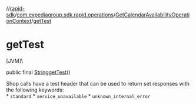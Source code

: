//[rapid-sdk](../../../index.md)/[com.expediagroup.sdk.rapid.operations](../index.md)/[GetCalendarAvailabilityOperationContext](index.md)/[getTest](get-test.md)

# getTest

[JVM]\

public final [String](https://docs.oracle.com/javase/8/docs/api/java/lang/String.html)[getTest](get-test.md)()

Shop calls have a test header that can be used to return set responses with the following keywords:<br> * `standard` * `service_unavailable` * `unknown_internal_error`
